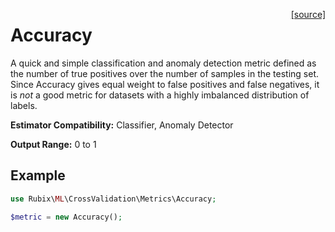 <span style="float:right;"><a href="https://github.com/RubixML/RubixML/blob/master/src/CrossValidation/Metrics/Accuracy.php">[source]</a></span>

# Accuracy
A quick and simple classification and anomaly detection metric defined as the number of true positives over the number of samples in the testing set. Since Accuracy gives equal weight to false positives and false negatives, it is *not* a good metric for datasets with a highly imbalanced distribution of labels.

**Estimator Compatibility:** Classifier, Anomaly Detector

**Output Range:** 0 to 1

## Example
```php
use Rubix\ML\CrossValidation\Metrics\Accuracy;

$metric = new Accuracy();
```